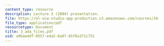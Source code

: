 ```yaml
---
content_type: resource
description: Lecture 3 (2004) presentation.
file: https://ol-ocw-studio-app-production.s3.amazonaws.com/courses/16-01-unified-engineering-i-ii-iii-iv-fall-2005-spring-2006/a9bae4df0557eda28a87b5f8a371c751_3_ada_files.pdf
file_type: application/pdf
resourcetype: Document
title: 3_ada_files.pdf
uid: a9bae4df-0557-eda2-8a87-b5f8a371c751
---
```

